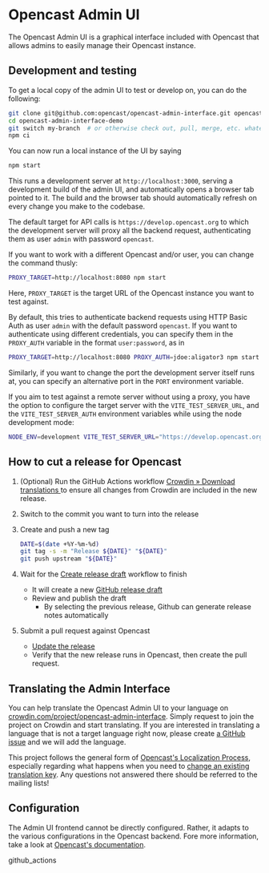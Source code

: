 Opencast Admin UI
=================

The Opencast Admin UI is a graphical interface included with Opencast
that allows admins to easily manage their Opencast instance.

Development and testing
-----------------------

To get a local copy of the admin UI to test or develop on, you can do the following:

```sh
git clone git@github.com:opencast/opencast-admin-interface.git opencast-admin-interface-demo
cd opencast-admin-interface-demo
git switch my-branch  # or otherwise check out, pull, merge, etc. whatever branch you want to test/hack on
npm ci
```

You can now run a local instance of the UI by saying

```sh
npm start
```

This runs a development server at `http://localhost:3000`, serving a development build
of the admin UI, and automatically opens a browser tab pointed to it.
The build and the browser tab should automatically refresh on every change you make
to the codebase.

The default target for API calls is `https://develop.opencast.org` to which the development server will proxy all the backend request,
authenticating them as user `admin` with password `opencast`.

If you want to work with a different Opencast and/or user, you can change the command thusly:

```sh
PROXY_TARGET=http://localhost:8080 npm start
```

Here, `PROXY_TARGET` is the target URL of the Opencast instance you want to test against.

By default, this tries to authenticate backend requests using HTTP Basic Auth
as user `admin` with the default password `opencast`.
If you want to authenticate using different credentials, you can specify them
in the `PROXY_AUTH` variable in the format `user:password`, as in

```sh
PROXY_TARGET=http://localhost:8080 PROXY_AUTH=jdoe:aligator3 npm start
```

Similarly, if you want to change the port the development server itself runs at,
you can specify an alternative port in the `PORT` environment variable.

If you aim to test against a remote server without using a proxy, you have the option to configure the target server with the `VITE_TEST_SERVER_URL`, and the `VITE_TEST_SERVER_AUTH` environment variables while using the node development mode:

```sh
NODE_ENV=development VITE_TEST_SERVER_URL="https://develop.opencast.org" VITE_TEST_SERVER_AUTH="admin:opencast" npm start
```

How to cut a release for Opencast
---------------------------------

1. (Optional) Run the GitHub Actions workflow [Crowdin » Download translations
   ](https://github.com/opencast/opencast-admin-interface/actions/workflows/crowdin-download-translations.yml)
   to ensure all changes from Crowdin are included in the new release.

2. Switch to the commit you want to turn into the release

3. Create and push a new tag
   ```sh
   DATE=$(date +%Y-%m-%d)
   git tag -s -m "Release ${DATE}" "${DATE}"
   git push upstream "${DATE}"
   ```

4. Wait for the [Create release draft](https://github.com/opencast/opencast-admin-interface/actions/workflows/create-release.yml)
   workflow to finish
    - It will create a new [GitHub release draft](https://github.com/opencast/opencast-admin-interface/releases)
    - Review and publish the draft
        - By selecting the previous release, Github can generate release notes automatically 

5. Submit a pull request against Opencast
    - [Update the release](https://github.com/opencast/opencast/blob/542fc1f82181d1d4712ac8fc06c5ea9e16ae4033/modules/admin-ui-interface/pom.xml#L16-L17)
    - Verify that the new release runs in Opencast, then create the pull request.


Translating the Admin Interface
-------------------------------

You can help translate the Opencast Admin UI to your language on [crowdin.com/project/opencast-admin-interface](https://crowdin.com/project/opencast-admin-interface). Simply request to join the project on Crowdin and start translating. If you are interested in translating a language that is not a target language right now, please create [a GitHub issue](https://github.com/opencast/opencast-admin-interface/issues) and we will add the language.

This project follows the general form of [Opencast's Localization Process](https://docs.opencast.org/develop/developer/#participate/localization/), especially regarding what happens when you need to [change an existing translation key](https://docs.opencast.org/develop/developer/#participate/localization/#i-need-to-update-the-wording-of-the-source-translation-what-happens).  Any questions not answered there should be referred to the mailing lists!


Configuration
-------------

The Admin UI frontend cannot be directly configured. Rather, it adapts to the
various configurations in the Opencast backend. Fore more information, take a look
at [Opencast's documentation](https://docs.opencast.org).


github_actions
